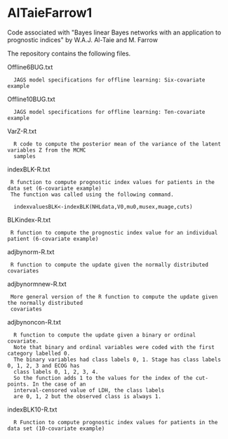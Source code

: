 # AlTaieFarrow1
Code associated with "Bayes linear Bayes networks with an application to prognostic indices" by W.A.J. Al-Taie and M. Farrow

The repository contains the following files.

Offline6BUG.txt

      JAGS model specifications for offline learning: Six-covariate example

Offline10BUG.txt

      JAGS model specifications for offline learning: Ten-covariate example

VarZ-R.txt

      R code to compute the posterior mean of the variance of the latent variables Z from the MCMC 
      samples

indexBLK-R.txt

     R function to compute prognostic index values for patients in the data set (6-covariate example)
     The function was called using the following command.

      indexvaluesBLK<-indexBLK(NHLdata,V0,mu0,musex,muage,cuts)


BLKindex-R.txt

     R function to compute the prognostic index value for an individual patient (6-covariate example)

adjbynorm-R.txt

     R function to compute the update given the normally distributed covariates

adjbynormnew-R.txt

     More general version of the R function to compute the update given the normally distributed 
     covariates

adjbynoncon-R.txt

      R function to compute the update given a binary or ordinal covariate.
      Note that binary and ordinal variables were coded with the first category labelled 0. 
      The binary variables had class labels 0, 1. Stage has class labels 0, 1, 2, 3 and ECOG has 
      class labels 0, 1, 2, 3, 4. 
      So the function adds 1 to the values for the index of the cut-points. In the case of an 
      interval-censored value of LDH, the class labels 
      are 0, 1, 2 but the observed class is always 1.

indexBLK10-R.txt

      R Function to compute prognostic index values for patients in the data set (10-covariate example)
